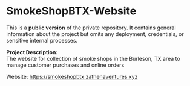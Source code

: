 # SmokeShopBTX-Website

This is a **public version** of the private repository. It contains general information about the project but omits any deployment, credentials, or sensitive internal processes.

**Project Description:**  
The website for collection of smoke shops in the Burleson, TX area to manage customer purchases and online orders

Website: https://smokeshopbtx.zathenaventures.xyz

